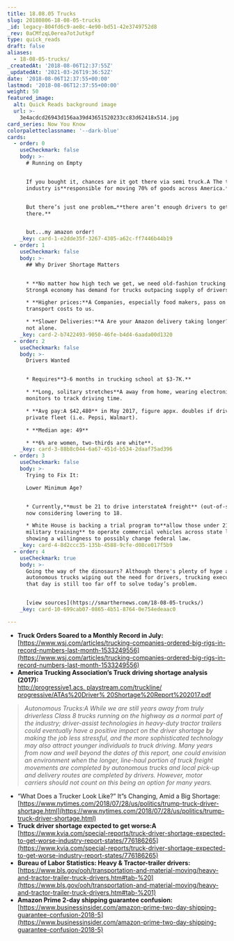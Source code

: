 ```yaml
---
title: 18.08.05 Trucks
slug: 20180806-18-08-05-trucks
_id: legacy-804fd6c9-ae8c-4e90-bd51-42e3749752d8
_rev: 0aCMfzqL0erea7otJutkpf
type: quick_reads
draft: false
aliases:
  - 18-08-05-trucks/
_createdAt: '2018-08-06T12:37:55Z'
_updatedAt: '2021-03-26T19:36:52Z'
date: '2018-08-06T12:37:55+00:00'
lastmod: '2018-08-06T12:37:55+00:00'
weight: 50
featured_image:
  alt: Quick Reads background image
  url: >-
    3e4acdcd26943d156aa39d43651520233cc83d62418x514.jpg
card_series: Now You Know
colorpaletteclassname: '--dark-blue'
cards:
  - order: 0
    useCheckmark: false
    body: >-
      # Running on Empty


      If you bought it, chances are it got there via semi truck.A The trucking
      industry is**responsible for moving 70% of goods across America.**


      But there’s just one problem…**there aren’t enough drivers to get it
      there.**


      but...my amazon order!
    _key: card-1-e2dde35f-3267-4305-a62c-ff7446b44b19
  - order: 1
    useCheckmark: false
    body: >-
      ## Why Driver Shortage Matters


      * **No matter how high tech we get, we need old-fashion trucking.**
      StrongA economy has demand for trucks outpacing supply of drivers.

      * **Higher prices:**A Companies, especially food makers, pass on higher
      transport costs to us.

      * **Slower Deliveries:**A Are your Amazon delivery taking longer? You’re
      not alone.
    _key: card-2-b7422493-9050-46fe-b4d4-6aada00d1320
  - order: 2
    useCheckmark: false
    body: >-
      Drivers Wanted


      * Requires**3-6 months in trucking school at $3-7K.**

      * **Long, solitary stretches**A away from home, wearing electronic
      monitors to track driving time.

      * **Avg pay:A $42,480** in May 2017, figure appx. doubles if driving for
      private fleet (i.e. Pepsi, Walmart).

      * **Median age: 49**

      * **6% are women, two-thirds are white**.
    _key: card-3-88b8c044-6a67-451d-b534-2daaf75ad396
  - order: 3
    useCheckmark: false
    body: >-
      Trying to Fix It:  

      Lower Minimum Age?


      * Currently,**must be 21 to drive interstateA freight** (out-of-state);
      now considering lowering to 18.

      * White House is backing a trial program to**allow those under 21 with
      military training** to operate commercial vehicles across state lines,
      showing a willingness to possibly change federal law.
    _key: card-4-8d2ccc35-135b-4588-9cfe-d08ce017f5b9
  - order: 4
    useCheckmark: true
    body: >-
      Going the way of the dinosaurs? Although there's plenty of hype around
      autonomous trucks wiping out the need for drivers, trucking executives say
      that day is still too far off to solve today’s problem.


      [view sources](https://smarthernews.com/18-08-05-trucks/)
    _key: card-10-699cab07-0865-4b51-8764-0e754edeaac0

---
```

* **Truck Orders Soared to a Monthly Record in July:**  
[https://www.wsj.com/articles/trucking-companies-ordered-big-rigs-in-record-numbers-last-month-1533249556](https://www.wsj.com/articles/trucking-companies-ordered-big-rigs-in-record-numbers-last-month-1533249556)
* **America Trucking Association’s Truck driving shortage analysis (2017):**  
[http://progressive1.acs. playstream.com/truckline/ progressive/ATAs%20Driver% 20Shortage%20Report%202017.pdf](http://progressive1.acs.)

> _Autonomous Trucks:A While we are still years away from truly driverless Class 8 trucks running on the highway as a normal part of the industry; driver-assist technologies in heavy-duty tractor trailers could eventually have a positive impact on the driver shortage by making the job less stressful, and the more sophisticated technology may also attract younger individuals to truck driving. Many years from now and well beyond the dates of this report, one could envision an environment when the longer, line-haul portion of truck freight movements are completed by autonomous trucks and local pick-up and delivery routes are completed by drivers. However, motor carriers should not count on this being an option for many years._

* “What Does a Trucker Look Like?” It”s Changing, Amid a Big Shortage:  
[https://www.nytimes.com/2018/07/28/us/politics/trump-truck-driver-shortage.html](https://www.nytimes.com/2018/07/28/us/politics/trump-truck-driver-shortage.html)
* **Truck driver shortage expected to get worse:A**  
[https://www.kvia.com/special-reports/truck-driver-shortage-expected-to-get-worse-industry-report-states/776186265](https://www.kvia.com/special-reports/truck-driver-shortage-expected-to-get-worse-industry-report-states/776186265)
* **Bureau of Labor Statistics: Heavy & Tractor-trailer drivers:**  
[https://www.bls.gov/ooh/transportation-and-material-moving/heavy-and-tractor-trailer-truck-drivers.htm#tab-%20](https://www.bls.gov/ooh/transportation-and-material-moving/heavy-and-tractor-trailer-truck-drivers.htm#tab-%201)
* **Amazon Prime 2-day shipping guarantee confusion:**  
[https://www.businessinsider.com/amazon-prime-two-day-shipping-guarantee-confusion-2018-5](https://www.businessinsider.com/amazon-prime-two-day-shipping-guarantee-confusion-2018-5)